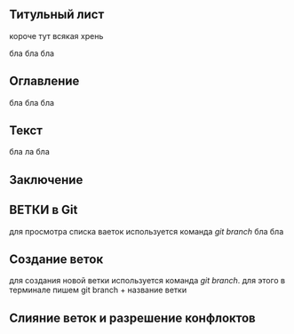 ## Титульный лист
короче тут всякая хрень

бла бла бла
## Оглавление
 бла бла бла
## Текст
бла ла бла
## Заключение

## ВЕТКИ в Git
для просмотра списка ваеток используется команда *git branch*
бла бла

## Создание веток
для создания новой ветки используется команда *git branch*.  для этого в терминале пишем git branch + название ветки
## Слияние веток и разрешение конфлоктов
